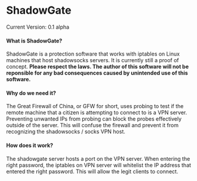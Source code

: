 # ShadowGate

Current Version: 0.1 alpha

#### What is ShadowGate?
ShadowGate is a protection software that works with iptables on Linux machines that host shadowsocks servers.  It is currently still a proof of concept. **Please respect the laws. The author of this software will not be reponsible for any bad consequences caused by unintended use of this software.**


#### Why do we need it?
The Great Firewall of China, or GFW for short, uses probing to test if the remote machine that a citizen is attempting to connect to is a VPN server.  Preventing unwanted IPs from probing can block the probes effectively outside of the server. This will confuse the firewall and prevent it from recognizing the shadowsocks / socks VPN host.


#### How does it work?
The shadowgate server hosts a port on the VPN server. When entering the right password, the iptables on VPN server will whitelist the IP address that entered the right password. This will allow the legit clients to connect.
